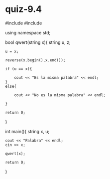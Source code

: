 # quiz-9.4

#include <iostream>
#include <string>

using namespace std;

bool qwert(string x){
    string u, z;
    
    u = x;
    
    reverse(x.begin(),x.end());
    
    if (u == x){
        
        cout << "Es la misma palabra" << endl;
    }
    else{
        
        cout << "No es la misma palabra" << endl;
        
    }
    
    return 0;
}

int main(){
    string x, u;
    
    cout << "Palabra" << endl;
    cin >> x;
    
    qwert(x);
    
    return 0;
}

